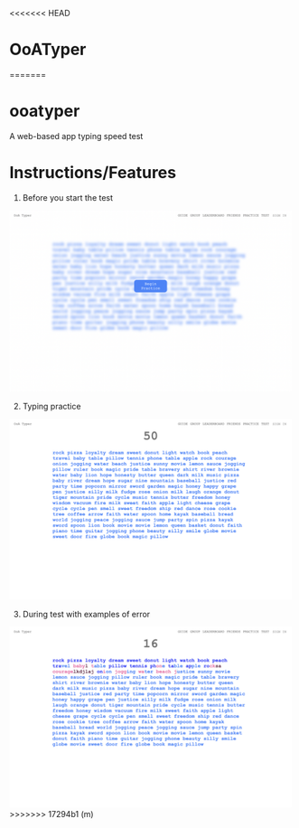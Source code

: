 <<<<<<< HEAD
# OoATyper
=======
# ooatyper

A web-based app typing speed test

# Instructions/Features

1. Before you start the test
<img src="/public/images/readme/home.png" alt="Home Page" width="500" height="auto">

2. Typing practice
<img src="/public/images/readme/beforetest.png" alt="Home Page" width="500" height="auto">

3. During test with examples of error
<img src="/public/images/readme/duringtest.png" alt="Home Page" width="500" height="auto">
>>>>>>> 17294b1 (m)